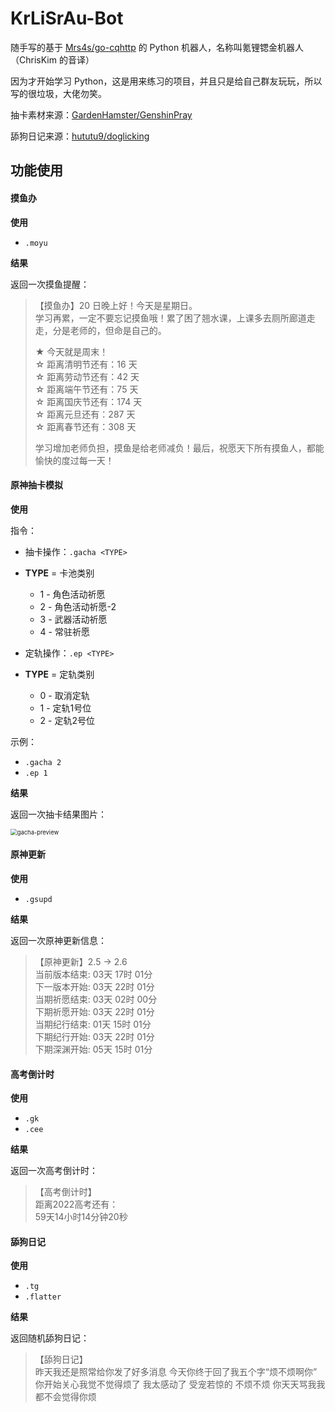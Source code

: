 # KrLiSrAu-Bot
随手写的基于 [Mrs4s/go-cqhttp](https://github.com/Mrs4s/go-cqhttp) 的 Python 机器人，名称叫氪锂锶金机器人（ChrisKim 的音译）

因为才开始学习 Python，这是用来练习的项目，并且只是给自己群友玩玩，所以写的很垃圾，大佬勿笑。

抽卡素材来源：[GardenHamster/GenshinPray](https://github.com/GardenHamster/GenshinPray)

舔狗日记来源：[hututu9/doglicking](https://github.com/hututu9/doglicking)

## 功能使用

#### 摸鱼办

**使用**

- `.moyu`

**结果**

返回一次摸鱼提醒：

> 【摸鱼办】20 日晚上好！今天是星期日。  
> 学习再累，一定不要忘记摸鱼哦！累了困了翘水课，上课多去厕所廊道走走，分是老师的，但命是自己的。
>
> ★ 今天就是周末！  
> ☆ 距离清明节还有：16 天  
> ☆ 距离劳动节还有：42 天  
> ☆ 距离端午节还有：75 天  
> ☆ 距离国庆节还有：174 天  
> ☆ 距离元旦还有：287 天  
> ☆ 距离春节还有：308 天  
>
> 学习增加老师负担，摸鱼是给老师减负！最后，祝愿天下所有摸鱼人，都能愉快的度过每一天！

#### 原神抽卡模拟

**使用**

指令：

-  抽卡操作：`.gacha <TYPE>`

- **TYPE** = 卡池类别
  - 1 - 角色活动祈愿
  - 2 - 角色活动祈愿-2
  - 3 - 武器活动祈愿
  - 4 - 常驻祈愿
- 定轨操作：`.ep <TYPE>`
- **TYPE** = 定轨类别
  - 0 - 取消定轨
  - 1 - 定轨1号位
  - 2 - 定轨2号位

示例：

- `.gacha 2`
- `.ep 1`

**结果**

返回一次抽卡结果图片：

<img src="https://assets.zouht.com/img/md/KrLiSrAu-Bot-README-01.png" alt="gacha-preview" style="zoom: 67%;" />

#### 原神更新

**使用**

- `.gsupd`

**结果**

返回一次原神更新信息：

> 【原神更新】2.5 -> 2.6  
> 当前版本结束: 03天 17时 01分  
> 下一版本开始: 03天 22时 01分  
> 当期祈愿结束: 03天 02时 00分  
> 下期祈愿开始: 03天 22时 01分  
> 当期纪行结束: 01天 15时 01分  
> 下期纪行开始: 03天 22时 01分  
> 下期深渊开始: 05天 15时 01分  

#### 高考倒计时

**使用**

- `.gk`
- `.cee`

**结果**

返回一次高考倒计时：

>【高考倒计时】  
>距离2022高考还有：  
>59天14小时14分钟20秒  

#### 舔狗日记

**使用**

- `.tg`
- `.flatter`

**结果**

返回随机舔狗日记：

> 【舔狗日记】  
> 昨天我还是照常给你发了好多消息 今天你终于回了我五个字“烦不烦啊你” 你开始关心我觉不觉得烦了 我太感动了 受宠若惊的 不烦不烦 你天天骂我我都不会觉得你烦